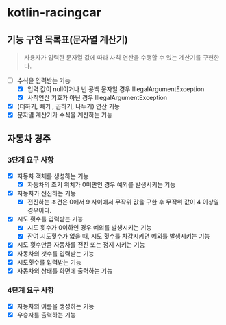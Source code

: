 # kotlin-racingcar

## 기능 구현 목록표(문자열 계산기)
> 사용자가 입력한 문자열 값에 따라 사칙 연산을 수행할 수 있는 계산기를 구현한다. 

- [ ] 수식을 입력받는 기능 
  - [x] 입력 값이 null이거나 빈 공백 문자일 경우 IllegalArgumentException
  - [x] 사칙연산 기호가 아닌 경우 IllegalArgumentException
- [x] (더하기, 빼기 , 곱하기, 나누기) 연산 기능
- [x] 문자열 계산기가 수식을 계산하는 기능

## 자동차 경주
### 3단계 요구 사항
- [x] 자동차 객체를 생성하는 기능
  - [x] 자동차의 초기 위치가 0미만인 경우 예외를 발생시키는 기능
- [x] 자동차가 전진하는 기능
  - [x] 전진하는 조건은 0에서 9 사이에서 무작위 값을 구한 후 무작위 값이 4 이상일 경우이다.
- [x] 시도 횟수를 입력받는 기능
  - [x] 시도 횟수가 0이하인 경우 예외를 발생시키는 기능  
  - [x] 잔여 시도횟수가 없을 때, 시도 횟수를 차감시키면 예외를 발생시키는 기능
- [x] 시도 횟수만큼 자동차를 전진 또는 정지 시키는 기능
- [x] 자동차의 갯수를 입력받는 기능 
- [x] 시도횟수를 입력받는 기능
- [x] 자동차의 상태를 화면에 출력하는 기능

### 4단계 요구 사항 
- [x] 자동차의 이름을 생성하는 기능
- [x] 우승자를 출력하는 기능 
